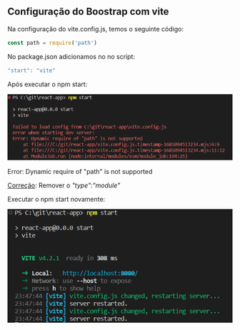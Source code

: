 ## Configuração do Boostrap com vite

Na configuração do vite.config.js, temos o seguinte código:

```js
const path = require('path')
```

No package.json adicionamos no no script: 

```js
"start": "vite"
```

Após executar o npm start:

![path_not_supported](./doc/path_not_supported.png)

Error: Dynamic require of "path" is not supported


[Correção](https://github.com/Subwaytime/vite-aliases/issues/33#issuecomment-1096499755): Remover o _"type":"module"_


Executar o npm start novamente:

![vite_ok](./doc/vite_ok.png)

